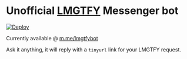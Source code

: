 # Unofficial [LMGTFY](https://lmgtfy.com/) Messenger bot

[![Deploy](https://www.herokucdn.com/deploy/button.svg)](https://heroku.com/deploy)

Currently available @ [m.me/lmgtfybot](https://m.me/lmgtfybot)  

Ask it anything, it will reply with a `tinyurl` link for your LMGTFY request.
